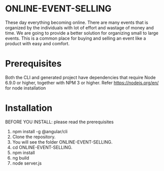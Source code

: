 # ONLINE-EVENT-SELLING
These day everything becoming online. There are many events that is organized by the individuals with lot of effort and wastage of money and time. We are going to provide a better solution for organizing small to large events. This is a common place for buying and selling an event like a product with easy and comfort.

# Prerequisites
Both the CLI and generated project have dependencies that require Node 6.9.0 or higher, together with NPM 3 or higher. Refer https://nodejs.org/en/ for node installation

# Installation
BEFORE YOU INSTALL: please read the prerequisites
1. npm install -g @angular/cli
2. Clone the repository.
3. You will see the folder ONLINE-EVENT-SELLING.
4. cd ONLINE-EVENT-SELLING.
5. npm install
6. ng build
6. node server.js


